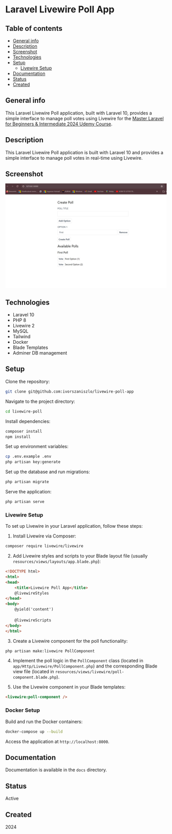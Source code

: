 # Laravel Livewire Poll App

## Table of contents
* [General info](#general-info)
* [Description](#description)
* [Screenshot](#screenshot)
* [Technologies](#technologies)
* [Setup](#setup)
  * [Livewire Setup](#livewire-setup)
* [Documentation](#documentation)
* [Status](#status)
* [Created](#created)

## General info

This Laravel Livewire Poll application, built with Laravel 10, provides a simple interface to manage poll votes using Livewire for the [Master Laravel for Beginners & Intermediate 2024 Udemy Course](https://www.udemy.com/course/laravel-beginner-fundamentals/learn/lecture/38206898#overview).

## Description

This Laravel Livewire Poll application is built with Laravel 10 and provides a simple interface to manage poll votes in real-time using Livewire.

## Screenshot

![Task List screenshot](./public/img/livewire-poll-screenshot.jpg)

## Technologies

+ Laravel 10
+ PHP 8
+ Livewire 2
+ MySQL
+ Tailwind
+ Docker
+ Blade Templates
+ Adminer DB management

## Setup

Clone the repository:

```bash
git clone git@github.com:ivorszaniszlo/livewire-poll-app
```

Navigate to the project directory:

```bash
cd livewire-poll
```

Install dependencies:

```bash
composer install
npm install
```

Set up environment variables:

```bash
cp .env.example .env
php artisan key:generate
```

Set up the database and run migrations:

```bash
php artisan migrate
```

Serve the application:

```bash
php artisan serve
```

### Livewire Setup

To set up Livewire in your Laravel application, follow these steps:

1. Install Livewire via Composer:

```bash
composer require livewire/livewire
```

2. Add Livewire styles and scripts to your Blade layout file (usually `resources/views/layouts/app.blade.php`):

```html
<!DOCTYPE html>
<html>
<head>
    <title>Livewire Poll App</title>
    @livewireStyles
</head>
<body>
    @yield('content')

    @livewireScripts
</body>
</html>
```

3. Create a Livewire component for the poll functionality:

```bash
php artisan make:livewire PollComponent
```

4. Implement the poll logic in the `PollComponent` class (located in `app/Http/Livewire/PollComponent.php`) and the corresponding Blade view file (located in `resources/views/livewire/poll-component.blade.php`).

5. Use the Livewire component in your Blade templates:

```html
<livewire:poll-component />
```

### Docker Setup

Build and run the Docker containers:

```bash
docker-compose up --build
```

Access the application at `http://localhost:8000`.

## Documentation

Documentation is available in the `docs` directory.

## Status

Active

## Created

2024
